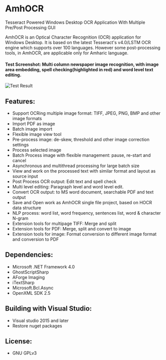 # AmhOCR
Tesseract Powered Windows Desktop OCR Application With Multiple Pre/Post Processing GUI

AmhOCR is an Optical Character Recognition (OCR) application for Windows Desktop. It is based on the latest Tesseract's v4.0/LSTM OCR engine which supports over 100 languages. However some post-processing tools, in AmhOCR, are applicable only for Amharic language.

#### Test Screenshot: Multi column newspaper image recognition, with image area embedding, spell checking(highlighted in red) and word level text editing.

![Test Result](../master/AmhOCR/Test.File/Test_Result_news_t1.png)

## Features:
- Support OCRing multiple image format: TIFF, JPEG, PNG, BMP and other image formats
- Import PDF as image
- Batch image import
- Flexible image view tool
- Pre-process image: de-skew, threshold and other image correction settings
- Process selected image
- Batch Process image with flexible management: pause, re-start and cancel 
- Asynchronous and multithread processing for large batch size
- View and work on the processed text with similar format and layout as source input
- Post Process OCR output: Edit text and spell check
- Multi level editing: Paragraph level and word level edit. 
- Convert OCR output: to MS word document, searchable PDF and text output
- Save and Open work as AmhOCR single file project, based on HOCR data structure
- NLP process: word list, word frequency, sentences list, word & character N-gram 
- Extension tools for multipage TIFF: Merge and split
- Extension tools for PDF: Merge, split and convert to image
- Extension tools for image: Format conversion to different image format and conversion to PDF

## Dependencies:
 - Microsoft .NET Framework 4.0  
 - GhostScriptSharp
 - AForge Imaging
 - iTextSharp
 - Microsoft.Bcl.Async
 - OpenXML SDK 2.5
 
## Building with Visual Studio:
- Visual studio 2015 and later
- Restore nuget packages

 ## License:
 - GNU GPLv3
 
